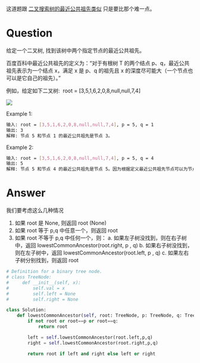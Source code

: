 这道题跟 [二叉搜索树的最近公共祖先类似](https://github.com/YU-Anthony/Leetcode_tutorial/blob/main/Tree/235.%20Lowest%20Common%20Ancestor%20of%20a%20Binary%20Search%20Tree.md) 
只是要比那个难一点。

# Question
给定一个二叉树, 找到该树中两个指定节点的最近公共祖先。

百度百科中最近公共祖先的定义为：“对于有根树 T 的两个结点 p、q，最近公共祖先表示为一个结点 x，满足 x 是 p、q 的祖先且 x 的深度尽可能大（一个节点也可以是它自己的祖先）。”

例如，给定如下二叉树:  root = [3,5,1,6,2,0,8,null,null,7,4]

![](https://assets.leetcode-cn.com/aliyun-lc-upload/uploads/2018/12/15/binarytree.png)

Example 1:
```bash
输入: root = [3,5,1,6,2,0,8,null,null,7,4], p = 5, q = 1
输出: 3
解释: 节点 5 和节点 1 的最近公共祖先是节点 3。
```
Example 2:
```bash
输入: root = [3,5,1,6,2,0,8,null,null,7,4], p = 5, q = 4
输出: 5
解释: 节点 5 和节点 4 的最近公共祖先是节点 5。因为根据定义最近公共祖先节点可以为节点本身。
```
# Answer
我们要考虑这么几种情况
1. 如果 root 是 None, 则返回 root (None)
2. 如果 root 等于 p,q 中任意一个，则返回 root
3. 如果 root 不等于 p,q 中任何一个，则：
  a. 如果左子树没找到，则在右子树中，返回 lowestCommonAncestor(root.right, p , q)
  b. 如果右子树没找到，则在左子树中，返回 lowestCommonAncestor(root.left, p , q)
  c. 如果左右子树分别找到，则返回 root
  
```python
# Definition for a binary tree node.
# class TreeNode:
#     def __init__(self, x):
#         self.val = x
#         self.left = None
#         self.right = None

class Solution:
    def lowestCommonAncestor(self, root: TreeNode, p: TreeNode, q: TreeNode) -> TreeNode:
        if not root or root==p or root==q:
            return root

        left = self.lowestCommonAncestor(root.left,p,q)
        right = self.lowestCommonAncestor(root.right,p,q)

        return root if left and right else left or right
```
